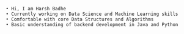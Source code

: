 	• Hi, I am Harsh Badhe
	• Currently working on Data Science and Machine Learning skills
	• Comfortable with core Data Structures and Algorithms
	• Basic understanding of backend development in Java and Python
